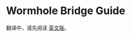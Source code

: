 # Wormhole Bridge Guide

翻译中，请先阅读 [英文版](https://docs.pancakeswap.finance/products/bridging/wormhole-bridge-guide)。
